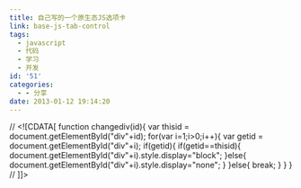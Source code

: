 ```yaml
---
title: 自己写的一个原生态JS选项卡
link: base-js-tab-control
tags:
  - javascript
  - 代码
  - 学习
  - 开发
id: '51'
categories:
  - - 分享
date: 2013-01-12 19:14:20
---
```


// <!\[CDATA\[
function changediv(id){ 
    var thisid = document.getElementById("div"+id); 
    for(var i=1;i>0;i++){
    var getid = document.getElementById("div"+i);
    if(getid){
        if(getid==thisid){
    document.getElementById("div"+i).style.display="block";
}else{
    document.getElementById("div"+i).style.display="none";
}
    }else{
        break;
    }
}
}
// \]\]>